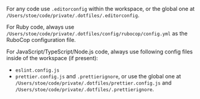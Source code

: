 For any code use `.editorconfig` within the workspace, or the global one at `/Users/stoe/code/private/.dotfiles/.editorconfig`.

For Ruby code, always use `/Users/stoe/code/private/.dotfiles/config/rubocop/config.yml` as the RuboCop configuration file.

For JavaScript/TypeScript/Node.js code, always use following config files inside of the workspace (if present):

- `eslint.config.js`
- `prettier.config.js` and `.prettierignore`, or use the global one at `/Users/stoe/code/private/.dotfiles/prettier.config.js` and `/Users/stoe/code/private/.dotfiles/.prettierignore`.
